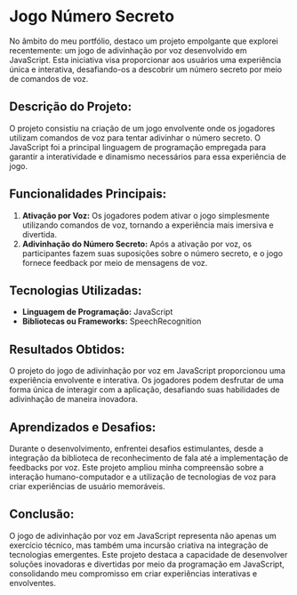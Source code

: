 # Jogo Número Secreto

No âmbito do meu portfólio, destaco um projeto empolgante que explorei recentemente: um jogo de adivinhação por voz desenvolvido em JavaScript. Esta iniciativa visa proporcionar aos usuários uma experiência única e interativa, desafiando-os a descobrir um número secreto por meio de comandos de voz.

## Descrição do Projeto:

O projeto consistiu na criação de um jogo envolvente onde os jogadores utilizam comandos de voz para tentar adivinhar o número secreto. O JavaScript foi a principal linguagem de programação empregada para garantir a interatividade e dinamismo necessários para essa experiência de jogo.

## Funcionalidades Principais:

1. **Ativação por Voz:** Os jogadores podem ativar o jogo simplesmente utilizando comandos de voz, tornando a experiência mais imersiva e divertida.
2. **Adivinhação do Número Secreto:** Após a ativação por voz, os participantes fazem suas suposições sobre o número secreto, e o jogo fornece feedback por meio de mensagens de voz.

## Tecnologias Utilizadas:

- **Linguagem de Programação:** JavaScript
- **Bibliotecas ou Frameworks:** SpeechRecognition

## Resultados Obtidos:

O projeto do jogo de adivinhação por voz em JavaScript proporcionou uma experiência envolvente e interativa. Os jogadores podem desfrutar de uma forma única de interagir com a aplicação, desafiando suas habilidades de adivinhação de maneira inovadora.

## Aprendizados e Desafios:

Durante o desenvolvimento, enfrentei desafios estimulantes, desde a integração da biblioteca de reconhecimento de fala até a implementação de feedbacks por voz. Este projeto ampliou minha compreensão sobre a interação humano-computador e a utilização de tecnologias de voz para criar experiências de usuário memoráveis.

## Conclusão:

O jogo de adivinhação por voz em JavaScript representa não apenas um exercício técnico, mas também uma incursão criativa na integração de tecnologias emergentes. Este projeto destaca a capacidade de desenvolver soluções inovadoras e divertidas por meio da programação em JavaScript, consolidando meu compromisso em criar experiências interativas e envolventes.
